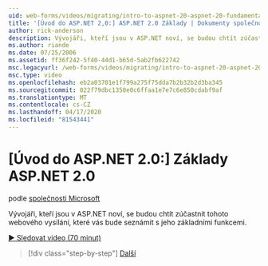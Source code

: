 ```yaml
---
uid: web-forms/videos/migrating/intro-to-aspnet-20-aspnet-20-fundamentals
title: '[Úvod do ASP.NET 2,0:] ASP.NET 2.0 Základy | Dokumenty společnosti Microsoft'
author: rick-anderson
description: Vývojáři, kteří jsou v ASP.NET noví, se budou chtít zúčastnit tohoto webového vysílání, které vás bude seznámit s jeho základními funkcemi.
ms.author: riande
ms.date: 07/25/2006
ms.assetid: ff36f242-5f40-44d1-b65d-5ab2fb622742
msc.legacyurl: /web-forms/videos/migrating/intro-to-aspnet-20-aspnet-20-fundamentals
msc.type: video
ms.openlocfilehash: eb2a03701e1f799a275f75dda7b2b32b2d3ba345
ms.sourcegitcommit: 022f79dbc1350e0c6ffaa1e7e7c6e850cdabf9af
ms.translationtype: MT
ms.contentlocale: cs-CZ
ms.lasthandoff: 04/17/2020
ms.locfileid: "81543441"
---
```

# <a name="intro-to-aspnet-20-aspnet-20-fundamentals"></a>[Úvod do ASP.NET 2.0:] Základy ASP.NET 2.0

podle [společnosti Microsoft](https://github.com/microsoft)

Vývojáři, kteří jsou v ASP.NET noví, se budou chtít zúčastnit tohoto webového vysílání, které vás bude seznámit s jeho základními funkcemi.

[&#9654; Sledovat video (70 minut)](https://channel9.msdn.com/Blogs/ASP-NET-Site-Videos/intro-to-aspnet-20-aspnet-20-fundamentals)

> [!div class="step-by-step"]
> [Další](intro-to-aspnet-20-user-interface-elements.md)
